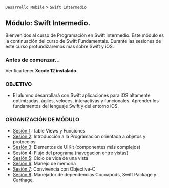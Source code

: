 `Desarrollo Mobile` > `Swift Intermedio`

## Módulo: Swift Intermedio.

Bienvenidos al curso de Programación en Swift Intermedio.
Este módulo es la continuación del curso de Swift Fundamentals. Durante las sesiones de este curso profundizaremos mas sobre Swift y iOS.

### Antes de comenzar...

Verifica tener **Xcode 12 instalado.**

### OBJETIVO 

 - El alumno desarrollará con Swift aplicaciones para iOS altamente optimizadas, ágiles, veloces, interactivas y funcionales. Aprender los fundamentos del lenguaje Swift y del entorno iOS.


### ORGANIZACIÓN DE MÓDULO 

 - [Sesión 1](https://github.com/beduExpert/A2-Swift-Intermedio/tree/master/Sesion-01): Table Views y Funciones
 - [Sesión 2](https://github.com/beduExpert/A2-Swift-Intermedio/tree/master/Sesion-02): Introducción a la Programación orientada a objetos y protocolos
 - [Sesión 3](https://github.com/beduExpert/A2-Swift-Intermedio/tree/master/Sesion-03): Elementos de UIKit (componentes más complejos)
 - [Sesión 4](https://github.com/beduExpert/A2-Swift-Intermedio/tree/master/Sesion-04): Flujo del programa (navegación entre vistas)
 - [Sesión 5](https://github.com/beduExpert/A2-Swift-Intermedio/tree/master/Sesion-05): Ciclo de vida de una vista
 - [Sesión 6](https://github.com/beduExpert/A2-Swift-Intermedio/tree/master/Sesion-06): Manejo de memoria
 - [Sesión 7](https://github.com/beduExpert/A2-Swift-Intermedio/tree/master/Sesion-07): Convivencia con Objective-C
 - [Sesión 8](https://github.com/beduExpert/A2-Swift-Intermedio/tree/master/Sesion-08): Manejador de dependencias Cocoapods, Swift Package y Carthage.
